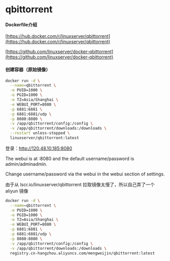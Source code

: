 # qbittorrent

#### Dockerfile介绍

[https://hub.docker.com/r/linuxserver/qbittorrent](https://hub.docker.com/r/linuxserver/qbittorrent)

[https://github.com/linuxserver/docker-qbittorrent](https://github.com/linuxserver/docker-qbittorrent)
  
#### 创建容器（原始镜像）
```bash
docker run -d \
  --name=qbittorrent \
  -e PUID=1000 \
  -e PGID=1000 \
  -e TZ=Asia/Shanghai \
  -e WEBUI_PORT=8080 \
  -p 6881:6881 \
  -p 6881:6881/udp \
  -p 8080:8080 \
  -v /app/qbittorrent/config:/config \
  -v /app/qbittorrent/downloads:/downloads \
  --restart unless-stopped \
  linuxserver/qbittorrent:latest

```
登录：http://120.48.10.185:8080

The webui is at <your-ip>:8080 and the default username/password is admin/adminadmin.

Change username/password via the webui in the webui section of settings.

由于从 lscr.io/linuxserver/qbittorrent 拉取镜像太慢了，所以自己弄了一个 aliyun 镜像
```bash
docker run -d \
  --name=qbittorrent \
  -e PUID=1000 \
  -e PGID=1000 \
  -e TZ=Asia/Shanghai \
  -e WEBUI_PORT=8080 \
  -p 6881:6881 \
  -p 6881:6881/udp \
  -p 8080:8080 \
  -v /app/qbittorrent/config:/config \
  -v /app/qbittorrent/downloads:/downloads \
  registry.cn-hangzhou.aliyuncs.com/mengweijin/qbittorrent:latest
```
